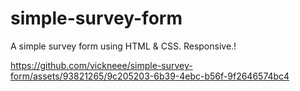 # simple-survey-form

A simple survey form using HTML & CSS. Responsive.!

https://github.com/vickneee/simple-survey-form/assets/93821265/9c205203-6b39-4ebc-b56f-9f2646574bc4
